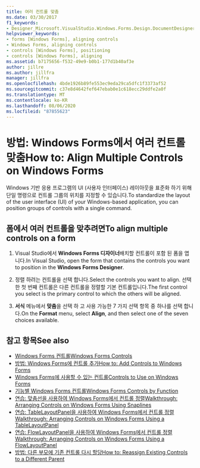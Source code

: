 ```yaml
---
title: 여러 컨트롤 맞춤
ms.date: 03/30/2017
f1_keywords:
- Designer_Microsoft.VisualStudio.Windows.Forms.Design.DocumentDesigner
helpviewer_keywords:
- forms [Windows Forms], aligning controls
- Windows Forms, aligning controls
- controls [Windows Forms], positioning
- controls [Windows Forms], aligning
ms.assetid: b7175656-f532-49e9-b0b1-177d1b40af3e
author: jillre
ms.author: jillfra
manager: jillfra
ms.openlocfilehash: 4bde1926b89fe553ec9eda29ca5dfc1f3373af52
ms.sourcegitcommit: c37e8d4642fef647ebab0e1c618ecc29ddfe2a0f
ms.translationtype: MT
ms.contentlocale: ko-KR
ms.lasthandoff: 08/06/2020
ms.locfileid: "87855623"
---
```

# <a name="how-to-align-multiple-controls-on-windows-forms"></a><span data-ttu-id="f9c7a-102">방법: Windows Forms에서 여러 컨트롤 맞춤</span><span class="sxs-lookup"><span data-stu-id="f9c7a-102">How to: Align Multiple Controls on Windows Forms</span></span>

<span data-ttu-id="f9c7a-103">Windows 기반 응용 프로그램의 UI (사용자 인터페이스) 레이아웃을 표준화 하기 위해 단일 명령으로 컨트롤 그룹의 위치를 지정할 수 있습니다.</span><span class="sxs-lookup"><span data-stu-id="f9c7a-103">To standardize the layout of the user interface (UI) of your Windows-based application, you can position groups of controls with a single command.</span></span>

## <a name="to-align-multiple-controls-on-a-form"></a><span data-ttu-id="f9c7a-104">폼에서 여러 컨트롤을 맞추려면</span><span class="sxs-lookup"><span data-stu-id="f9c7a-104">To align multiple controls on a form</span></span>

1. <span data-ttu-id="f9c7a-105">Visual Studio에서 **Windows Forms 디자이너**배치할 컨트롤이 포함 된 폼을 엽니다.</span><span class="sxs-lookup"><span data-stu-id="f9c7a-105">In Visual Studio, open the form that contains the controls you want to position in the **Windows Forms Designer**.</span></span>

2. <span data-ttu-id="f9c7a-106">정렬 하려는 컨트롤을 선택 합니다.</span><span class="sxs-lookup"><span data-stu-id="f9c7a-106">Select the controls you want to align.</span></span> <span data-ttu-id="f9c7a-107">선택한 첫 번째 컨트롤은 다른 컨트롤을 정렬할 기본 컨트롤입니다.</span><span class="sxs-lookup"><span data-stu-id="f9c7a-107">The first control you select is the primary control to which the others will be aligned.</span></span>

3. <span data-ttu-id="f9c7a-108">**서식** 메뉴에서 **맞춤**을 선택 하 고 사용 가능한 7 가지 선택 항목 중 하나를 선택 합니다.</span><span class="sxs-lookup"><span data-stu-id="f9c7a-108">On the **Format** menu, select **Align**, and then select one of the seven choices available.</span></span>

## <a name="see-also"></a><span data-ttu-id="f9c7a-109">참고 항목</span><span class="sxs-lookup"><span data-stu-id="f9c7a-109">See also</span></span>

- [<span data-ttu-id="f9c7a-110">Windows Forms 컨트롤</span><span class="sxs-lookup"><span data-stu-id="f9c7a-110">Windows Forms Controls</span></span>](index.md)
- [<span data-ttu-id="f9c7a-111">방법: Windows Forms에 컨트롤 추가</span><span class="sxs-lookup"><span data-stu-id="f9c7a-111">How to: Add Controls to Windows Forms</span></span>](how-to-add-controls-to-windows-forms.md)
- [<span data-ttu-id="f9c7a-112">Windows Forms에 사용할 수 있는 컨트롤</span><span class="sxs-lookup"><span data-stu-id="f9c7a-112">Controls to Use on Windows Forms</span></span>](controls-to-use-on-windows-forms.md)
- [<span data-ttu-id="f9c7a-113">기능별 Windows Forms 컨트롤</span><span class="sxs-lookup"><span data-stu-id="f9c7a-113">Windows Forms Controls by Function</span></span>](windows-forms-controls-by-function.md)
- [<span data-ttu-id="f9c7a-114">연습: 맞춤선을 사용하여 Windows Forms에서 컨트롤 정렬</span><span class="sxs-lookup"><span data-stu-id="f9c7a-114">Walkthrough: Arranging Controls on Windows Forms Using Snaplines</span></span>](walkthrough-arranging-controls-on-windows-forms-using-snaplines.md)
- [<span data-ttu-id="f9c7a-115">연습: TableLayoutPanel을 사용하여 Windows Forms에서 컨트롤 정렬</span><span class="sxs-lookup"><span data-stu-id="f9c7a-115">Walkthrough: Arranging Controls on Windows Forms Using a TableLayoutPanel</span></span>](walkthrough-arranging-controls-on-windows-forms-using-a-tablelayoutpanel.md)
- [<span data-ttu-id="f9c7a-116">연습: FlowLayoutPanel을 사용하여 Windows Forms에서 컨트롤 정렬</span><span class="sxs-lookup"><span data-stu-id="f9c7a-116">Walkthrough: Arranging Controls on Windows Forms Using a FlowLayoutPanel</span></span>](walkthrough-arranging-controls-on-windows-forms-using-a-flowlayoutpanel.md)
- [<span data-ttu-id="f9c7a-117">방법: 다른 부모에 기존 컨트롤 다시 할당</span><span class="sxs-lookup"><span data-stu-id="f9c7a-117">How to: Reassign Existing Controls to a Different Parent</span></span>](how-to-reassign-existing-controls-to-a-different-parent.md)

